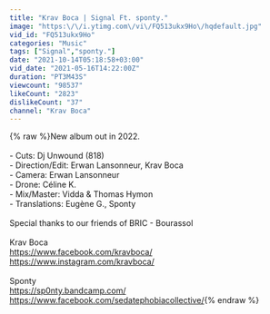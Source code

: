```yaml
---
title: "Krav Boca | Signal Ft. sponty."
image: "https:\/\/i.ytimg.com\/vi\/FQ513ukx9Ho\/hqdefault.jpg"
vid_id: "FQ513ukx9Ho"
categories: "Music"
tags: ["Signal","sponty."]
date: "2021-10-14T05:18:58+03:00"
vid_date: "2021-05-16T14:22:00Z"
duration: "PT3M43S"
viewcount: "98537"
likeCount: "2823"
dislikeCount: "37"
channel: "Krav Boca"
---
```

{% raw %}New album out in 2022.<br /><br />- Cuts: Dj Unwound (818)<br />- Direction/Edit: Erwan Lansonneur, Krav Boca<br />- Camera: Erwan Lansonneur<br />- Drone: Céline K.<br />- Mix/Master: Vidda &amp; Thomas Hymon<br />- Translations: Eugène G., Sponty<br /><br />Special thanks to our friends of BRIC - Bourassol<br /><br />Krav Boca<br /><a rel="nofollow" target="blank" href="https://www.facebook.com/kravboca/">https://www.facebook.com/kravboca/</a><br /><a rel="nofollow" target="blank" href="https://www.instagram.com/kravboca/">https://www.instagram.com/kravboca/</a><br /><br />Sponty<br /><a rel="nofollow" target="blank" href="https://sp0nty.bandcamp.com/">https://sp0nty.bandcamp.com/</a><br /><a rel="nofollow" target="blank" href="https://www.facebook.com/sedatephobiacollective/">https://www.facebook.com/sedatephobiacollective/</a>{% endraw %}
